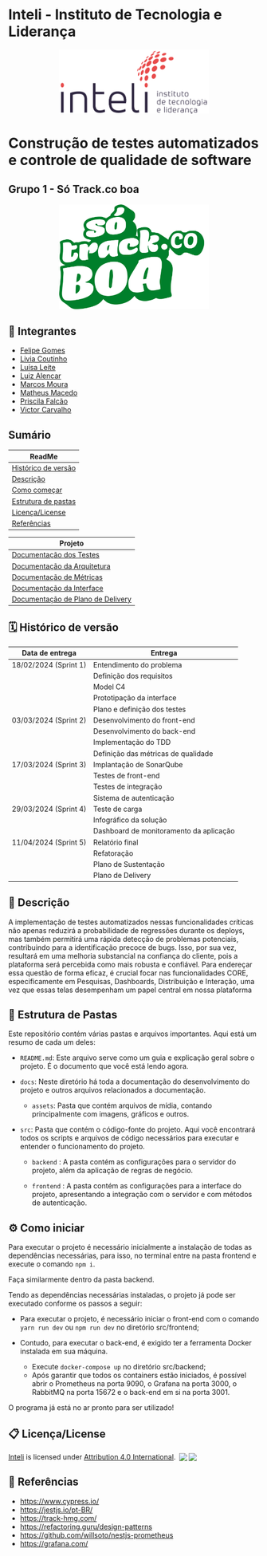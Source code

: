 # Inteli - Instituto de Tecnologia e Liderança 

<p align="center">
<a href= "https://www.inteli.edu.br/"><img src="./docs/assets/inteli_logo.png" alt="Inteli - Instituto de Tecnologia e Liderança" width="300px"></a>
</p>

# Construção de testes automatizados e controle de qualidade de software

## Grupo 1 - Só Track.co boa

<p align="center">
<a href= "https://www.inteli.edu.br/"><img src="./docs/assets/logo_grupo.png" alt="Logo do grupo" width="300px"></a>
</p>

## 🚀 Integrantes
- <a href="https://www.linkedin.com/in/felipe-gomes-dev/">Felipe Gomes</a> 
- <a href="https://www.linkedin.com/in/liviapcoutinho/">Livia Coutinho</a> 
- <a href="https://www.linkedin.com/in/lu%C3%ADsa-leite-681443230/">Luísa Leite</a>
- <a href="https://www.linkedin.com/in/luiz-k-alencar/">Luiz Alencar</a> 
- <a href="https://www.linkedin.com/in/marcos-vinicius-166531239/">Marcos Moura</a>
- <a href="https://www.linkedin.com/in/matheusmacedosantos/">Matheus Macedo</a> 
- <a href="https://www.linkedin.com/in/priscila-falc%C3%A3o-3435a1244/">Priscila Falcão</a> 
- <a href="https://www.linkedin.com/in/victor-severiano-de-carvalho/">Victor Carvalho</a> 


## Sumário

| ReadMe |
|---|
|[Histórico de versão](#🗓️-histórico-de-versão)|
|[Descrição](#📝-descrição)|
|[Como começar](#-como-começar)|
|[Estrutura de pastas](#-estrutura-de-pastas)|
|[Licença/License](#-licençalicense) |
|[Referências](#-referências)|

| Projeto |
|---|
|[Documentação dos Testes](./docs/Testes.md)|
|[Documentação da Arquitetura](./docs/Arquitetura.md)|
|[Documentação de Métricas](./docs/Metricas.md)|
| [Documentação da Interface](./docs/Prototipacao.md)|
|[Documentação de Plano de Delivery](./docs/Delivery.mds)|



## 🗓️ Histórico de versão

| Data de entrega | Entrega |
|----|----|
| 18/02/2024 (Sprint 1) | Entendimento do problema |
| | Definição dos requisitos |
| | Model C4|
| | Prototipação da interface|
| | Plano e definição dos testes|
| 03/03/2024 (Sprint 2)| Desenvolvimento do front-end |
| | Desenvolvimento do back-end |
| | Implementação do TDD |
| | Definição das métricas de qualidade |
| 17/03/2024 (Sprint 3) | Implantação de SonarQube |
| | Testes de front-end |
| | Testes de integração|
| | Sistema de autenticação |
| 29/03/2024 (Sprint 4)|  Teste de carga |
| | Infográfico da solução|
| |Dashboard de monitoramento da aplicação |
| 11/04/2024 (Sprint 5)| Relatório final|
| | Refatoração|
| | Plano de Sustentação|
| | Plano de Delivery|

## 📝 Descrição

A implementação de testes automatizados nessas funcionalidades críticas não apenas reduzirá a probabilidade de regressões durante os deploys, mas também permitirá uma rápida detecção de problemas potenciais, contribuindo para a identificação precoce de bugs. Isso, por sua vez, resultará em uma melhoria substancial na confiança do cliente, pois a plataforma será percebida como mais robusta e confiável. Para endereçar essa questão de forma eficaz, é crucial focar nas funcionalidades CORE, especificamente em Pesquisas, Dashboards, Distribuição e Interação, uma vez que essas telas desempenham um papel central em nossa plataforma

## 📁 Estrutura de Pastas

Este repositório contém várias pastas e arquivos importantes. Aqui está um resumo de cada um deles:

- `README.md`: Este arquivo serve como um guia e explicação geral sobre o projeto. É o documento que você está lendo agora.

- `docs`: Neste diretório há toda a documentação do desenvolvimento do projeto e outros arquivos relacionados a documentação.

  - `assets`: Pasta que contém arquivos de mídia, contando principalmente com imagens, gráficos e outros.

- `src`: Pasta que contém o código-fonte do projeto. Aqui você encontrará todos os scripts e arquivos de código necessários para executar e entender o funcionamento do projeto.

  - `backend` : A pasta contém as configurações para o servidor do projeto, além da aplicação de regras de negócio.

  - `frontend` : A pasta contém as configurações para a interface do projeto, apresentando a integração com o servidor e com métodos de autenticação.


## ⚙️ Como iniciar

Para executar o projeto é necessário inicialmente a instalação de todas as dependências necessárias, para isso, no terminal entre na pasta frontend e execute o comando ```npm i```.

Faça similarmente dentro da pasta backend.

Tendo as dependências necessárias instaladas, o projeto já pode ser executado conforme os passos a seguir:

- Para executar o projeto, é necessário iniciar o front-end com o comando ```yarn run dev``` ou ```npm run dev``` no diretório src/frontend;

- Contudo, para executar o back-end, é exigido ter a ferramenta Docker instalada em sua máquina. 
    - Execute ```docker-compose up``` no diretório src/backend;
    - Após garantir que todos os containers estão iniciados, é possível abrir o Prometheus na porta 9090, o Grafana na porta 3000, o RabbitMQ na porta 15672 e o back-end em si na porta 3001.

O programa já está no ar pronto para ser utilizado!

## 📋 Licença/License

<a rel="cc:attributionURL dct:creator" property="cc:attributionName" href="https://github.com/2023M8T2-Inteli/grupo1">Inteli</a> is licensed under <a href="http://creativecommons.org/licenses/by/4.0/?ref=chooser-v1" target="_blank" rel="license noopener noreferrer" style="display:inline-block;">Attribution 4.0 International</a>. <img style="height:22px!important;margin-left:3px;vertical-align:text-bottom;" src="https://mirrors.creativecommons.org/presskit/icons/cc.svg?ref=chooser-v1"><img style="height:22px!important;margin-left:3px;vertical-align:text-bottom;" src="https://mirrors.creativecommons.org/presskit/icons/by.svg?ref=chooser-v1"><p xmlns:cc="http://creativecommons.org/ns#" xmlns:dct="http://purl.org/dc/terms/"></p>

## 🔎 Referências
- https://www.cypress.io/
- https://jestjs.io/pt-BR/
- https://track-hmg.com/
- https://refactoring.guru/design-patterns
- https://github.com/willsoto/nestjs-prometheus
- https://grafana.com/